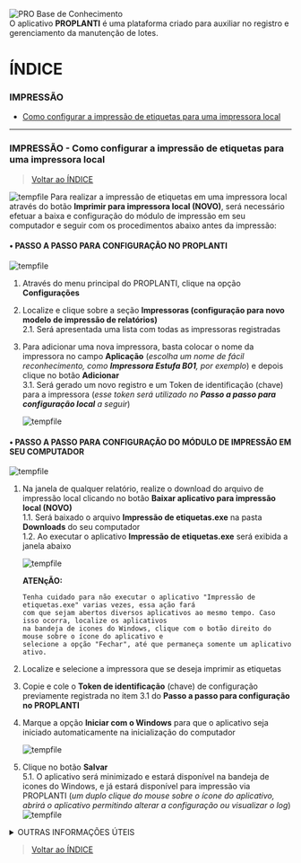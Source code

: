 ![PRO Base de Conhecimento](https://github.com/Masterplanti-Suporte/Documentacao/assets/66273012/be1f0aa0-86e2-4988-9590-eebbe5b07d59)
<br>
O aplicativo **PROPLANTI** é uma plataforma criado para auxiliar no registro e gerenciamento da manutenção de lotes. 

# ÍNDICE

### IMPRESSÃO
* [Como configurar a impressão de etiquetas para uma impressora local](#IMPRESSÃO---Como-configurar-a-impressão-de-etiquetas-para-uma-impressora-local)

---

### IMPRESSÃO - Como configurar a impressão de etiquetas para uma impressora local
>[Voltar ao ÍNDICE](#ÍNDICE)

![tempfile](https://github.com/Masterplanti-Suporte/Documentacao/assets/66273012/0b3e99ee-4205-4bb8-9d9d-fe54d687d72d)
Para realizar a impressão de etiquetas em uma impressora local através do botão **Imprimir para impressora local (NOVO)**, será necessário efetuar a baixa e configuração do módulo de impressão em seu computador e seguir com os procedimentos abaixo antes da impressão:
    
#### • PASSO A PASSO PARA CONFIGURAÇÃO NO PROPLANTI
![tempfile](https://github.com/Masterplanti-Suporte/Documentacao/assets/66273012/d8510854-d02c-40f7-95f7-5f9f661c5a7e)
1. Através do menu principal do PROPLANTI, clique na opção **Configurações**
2. Localize e clique sobre a seção **Impressoras (configuração para novo modelo de impressão de relatórios)**<br>
   2.1. Será apresentada uma lista com todas as impressoras registradas
3. Para adicionar uma nova impressora, basta colocar o nome da impressora no campo **Aplicação** (_escolha um nome de fácil reconhecimento, como **Impressora Estufa B01**, por exemplo_) e depois clique no botão **Adicionar**<br>
   3.1. Será gerado um novo registro e um Token de identificação (chave) para a impressora (_esse token será utilizado no **Passo a passo para configuração local** a seguir_)<br>
   
   ![tempfile](https://github.com/Masterplanti-Suporte/Documentacao/assets/66273012/bd30f4f0-5532-4ae8-a658-0da0e16bb5f1)

#### • PASSO A PASSO PARA CONFIGURAÇÃO DO MÓDULO DE IMPRESSÃO EM SEU COMPUTADOR
![tempfile](https://github.com/Masterplanti-Suporte/Documentacao/assets/66273012/5082c0de-ac60-47c8-b6c9-947b83044ae8)
1. Na janela de qualquer relatório, realize o download do arquivo de impressão local clicando no botão **Baixar aplicativo para impressão local (NOVO)**<br>
   1.1. Será baixado o arquivo **Impressão de etiquetas.exe** na pasta **Downloads** do seu computador<br>
   1.2. Ao executar o aplicativo **Impressão de etiquetas.exe** será exibida a janela abaixo<br>

   ![tempfile](https://github.com/Masterplanti-Suporte/Documentacao/assets/66273012/29cd6df2-7a6e-4f3a-b43f-8a0747882245)
   
   **ATENçÃO:**
   ```
   Tenha cuidado para não executar o aplicativo "Impressão de etiquetas.exe" varias vezes, essa ação fará
   com que sejam abertos diversos aplicativos ao mesmo tempo. Caso isso ocorra, localize os aplicativos
   na bandeja de icones do Windows, clique com o botão direito do mouse sobre o ícone do aplicativo e
   selecione a opção "Fechar", até que permaneça somente um aplicativo ativo. 
   ```

3. Localize e selecione a impressora que se deseja imprimir as etiquetas
4. Copie e cole o **Token de identificação** (chave) de configuração previamente registrada no item 3.1 do **Passo a passo para configuração no PROPLANTI**
5. Marque a opção **Iniciar com o Windows** para que o aplicativo seja iniciado automaticamente na inicialização do computador
   
   ![tempfile](https://github.com/Masterplanti-Suporte/Documentacao/assets/66273012/1a7e1c2c-ee51-4acd-985c-e5cc2b0b8bc8)
 
6. Clique no botão **Salvar**<br>
   5.1. O aplicativo será minimizado e estará disponível na bandeja de icones do Windows, e já estará disponível para impressão via PROPLANTI (_um duplo clique do mouse sobre o ícone do aplicativo, abrirá o aplicativo permitindo alterar a configuração ou visualizar o log_)<br>
   ![tempfile](https://github.com/Masterplanti-Suporte/Documentacao/assets/66273012/eb806df5-c377-4a8e-be32-806f364e1dd1)


<details>
<summary>OUTRAS INFORMAÇÕES ÚTEIS</summary>

### Validando a situação do Módulo de impressão local

| Icone        | Situação                                 | Ação                                     |
| :----------: | ---------------------------------------- | ---------------------------------------- |
| ![tempfile](https://github.com/Masterplanti-Suporte/Documentacao/assets/66273012/da1486f6-b524-48ea-93e9-84c7707afef4) | **MÓDULO COM FALHA**   | Abrir o módulo e verificar as ocorrências de falha na **Aba Logs** |
| ![tempfile](https://github.com/Masterplanti-Suporte/Documentacao/assets/66273012/a7e83287-4aa5-44b1-9a36-698b6f3979dc) | **MÓDULO EM OPERAÇÂO** | Nenhuma ação necessária |

### Como realizar a impressão de etiquetas

![tempfile](https://github.com/Masterplanti-Suporte/Documentacao/assets/66273012/4ab4af7d-a79b-4416-a425-6557f3f80e11)
1. Na janela do relatório, clique no botão *Imprimir etiquetas**<br>
2. Será exibida uma tela com todas as impressoras locais cadastradas<br>
   2.1. Caso o Módulo de impressão local esteja ativo e em operação, a impressora estará marcada como **Disponível**
3. Clique no botão **Imprimir** para enviar o relatório de etiquetas para a impressora configurada

![tempfile](https://github.com/Masterplanti-Suporte/Documentacao/assets/66273012/a07b3dc4-cf6d-46dd-9065-0de90167105e)
</details>

>[Voltar ao ÍNDICE](#ÍNDICE)



